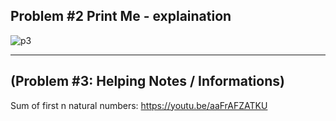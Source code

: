 ## Problem #2 Print Me - explaination

![p3](https://user-images.githubusercontent.com/78859273/213685062-6775c1a8-dfc8-4aff-a431-2f3fe085a3ad.png)

---

## (Problem #3: Helping Notes / Informations)<br>

Sum of first n natural numbers: https://youtu.be/aaFrAFZATKU

###


